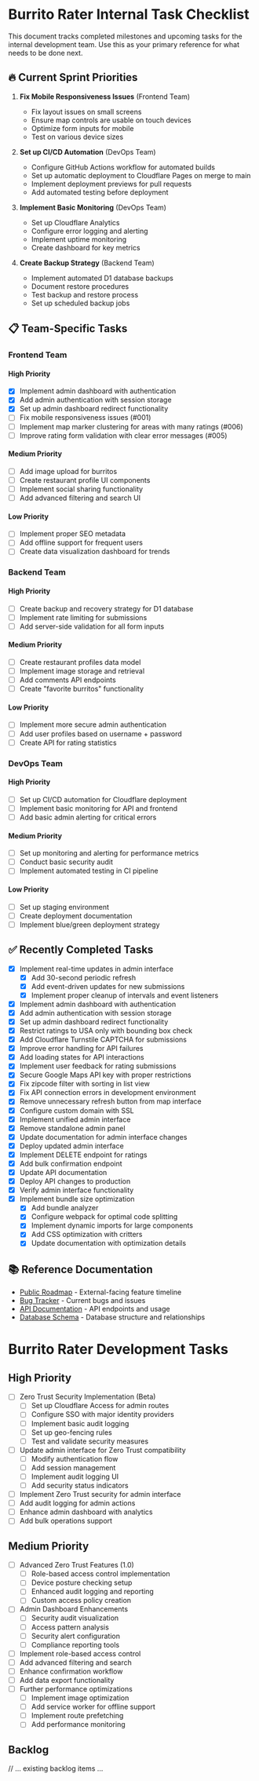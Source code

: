 # Burrito Rater Internal Task Checklist

This document tracks completed milestones and upcoming tasks for the internal development team. Use this as your primary reference for what needs to be done next.

## 🔥 Current Sprint Priorities

1. **Fix Mobile Responsiveness Issues** (Frontend Team)
   - Fix layout issues on small screens
   - Ensure map controls are usable on touch devices
   - Optimize form inputs for mobile
   - Test on various device sizes

2. **Set up CI/CD Automation** (DevOps Team)
   - Configure GitHub Actions workflow for automated builds
   - Set up automatic deployment to Cloudflare Pages on merge to main
   - Implement deployment previews for pull requests
   - Add automated testing before deployment

3. **Implement Basic Monitoring** (DevOps Team)
   - Set up Cloudflare Analytics
   - Configure error logging and alerting
   - Implement uptime monitoring
   - Create dashboard for key metrics

4. **Create Backup Strategy** (Backend Team)
   - Implement automated D1 database backups
   - Document restore procedures
   - Test backup and restore process
   - Set up scheduled backup jobs

## 📋 Team-Specific Tasks

### Frontend Team

#### High Priority
- [x] Implement admin dashboard with authentication
- [x] Add admin authentication with session storage
- [x] Set up admin dashboard redirect functionality
- [ ] Fix mobile responsiveness issues (#001)
- [ ] Implement map marker clustering for areas with many ratings (#006)
- [ ] Improve rating form validation with clear error messages (#005)

#### Medium Priority
- [ ] Add image upload for burritos
- [ ] Create restaurant profile UI components
- [ ] Implement social sharing functionality
- [ ] Add advanced filtering and search UI

#### Low Priority
- [ ] Implement proper SEO metadata
- [ ] Add offline support for frequent users
- [ ] Create data visualization dashboard for trends

### Backend Team

#### High Priority
- [ ] Create backup and recovery strategy for D1 database
- [ ] Implement rate limiting for submissions
- [ ] Add server-side validation for all form inputs

#### Medium Priority
- [ ] Create restaurant profiles data model
- [ ] Implement image storage and retrieval
- [ ] Add comments API endpoints
- [ ] Create "favorite burritos" functionality

#### Low Priority
- [ ] Implement more secure admin authentication
- [ ] Add user profiles based on username + password
- [ ] Create API for rating statistics

### DevOps Team

#### High Priority
- [ ] Set up CI/CD automation for Cloudflare deployment
- [ ] Implement basic monitoring for API and frontend
- [ ] Add basic admin alerting for critical errors

#### Medium Priority
- [ ] Set up monitoring and alerting for performance metrics
- [ ] Conduct basic security audit
- [ ] Implement automated testing in CI pipeline

#### Low Priority
- [ ] Set up staging environment
- [ ] Create deployment documentation
- [ ] Implement blue/green deployment strategy

## ✅ Recently Completed Tasks

- [x] Implement real-time updates in admin interface
  - [x] Add 30-second periodic refresh
  - [x] Add event-driven updates for new submissions
  - [x] Implement proper cleanup of intervals and event listeners
- [x] Implement admin dashboard with authentication
- [x] Add admin authentication with session storage
- [x] Set up admin dashboard redirect functionality
- [x] Restrict ratings to USA only with bounding box check
- [x] Add Cloudflare Turnstile CAPTCHA for submissions
- [x] Improve error handling for API failures
- [x] Add loading states for API interactions
- [x] Implement user feedback for rating submissions
- [x] Secure Google Maps API key with proper restrictions
- [x] Fix zipcode filter with sorting in list view
- [x] Fix API connection errors in development environment
- [x] Remove unnecessary refresh button from map interface
- [x] Configure custom domain with SSL
- [x] Implement unified admin interface
- [x] Remove standalone admin panel
- [x] Update documentation for admin interface changes
- [x] Deploy updated admin interface
- [x] Implement DELETE endpoint for ratings
- [x] Add bulk confirmation endpoint
- [x] Update API documentation
- [x] Deploy API changes to production
- [x] Verify admin interface functionality
- [x] Implement bundle size optimization
  - [x] Add bundle analyzer
  - [x] Configure webpack for optimal code splitting
  - [x] Implement dynamic imports for large components
  - [x] Add CSS optimization with critters
  - [x] Update documentation with optimization details

## 📚 Reference Documentation

- [Public Roadmap](./ROADMAP.md) - External-facing feature timeline
- [Bug Tracker](./BUGS.md) - Current bugs and issues
- [API Documentation](../API_WORKER.md) - API endpoints and usage
- [Database Schema](../DATABASE_SCHEMA.md) - Database structure and relationships

# Burrito Rater Development Tasks

## High Priority
- [ ] Zero Trust Security Implementation (Beta)
  - [ ] Set up Cloudflare Access for admin routes
  - [ ] Configure SSO with major identity providers
  - [ ] Implement basic audit logging
  - [ ] Set up geo-fencing rules
  - [ ] Test and validate security measures
- [ ] Update admin interface for Zero Trust compatibility
  - [ ] Modify authentication flow
  - [ ] Add session management
  - [ ] Implement audit logging UI
  - [ ] Add security status indicators
- [ ] Implement Zero Trust security for admin interface
- [ ] Add audit logging for admin actions
- [ ] Enhance admin dashboard with analytics
- [ ] Add bulk operations support

## Medium Priority
- [ ] Advanced Zero Trust Features (1.0)
  - [ ] Role-based access control implementation
  - [ ] Device posture checking setup
  - [ ] Enhanced audit logging and reporting
  - [ ] Custom access policy creation
- [ ] Admin Dashboard Enhancements
  - [ ] Security audit visualization
  - [ ] Access pattern analysis
  - [ ] Security alert configuration
  - [ ] Compliance reporting tools
- [ ] Implement role-based access control
- [ ] Add advanced filtering and search
- [ ] Enhance confirmation workflow
- [ ] Add data export functionality
- [ ] Further performance optimizations
  - [ ] Implement image optimization
  - [ ] Add service worker for offline support
  - [ ] Implement route prefetching
  - [ ] Add performance monitoring

## Backlog
// ... existing backlog items ... 